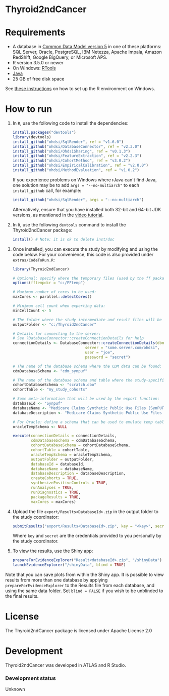 Thyroid2ndCancer
==============================


Requirements
============

- A database in [Common Data Model version 5](https://github.com/OHDSI/CommonDataModel) in one of these platforms: SQL Server, Oracle, PostgreSQL, IBM Netezza, Apache Impala, Amazon RedShift, Google BigQuery, or Microsoft APS.
- R version 3.5.0 or newer
- On Windows: [RTools](http://cran.r-project.org/bin/windows/Rtools/)
- [Java](http://java.com)
- 25 GB of free disk space

See [these instructions](https://ohdsi.github.io/MethodsLibrary/rSetup.html) on how to set up the R environment on Windows.

How to run
==========
1. In `R`, use the following code to install the dependencies:

	```r
	install.packages("devtools")
	library(devtools)
	install_github("ohdsi/SqlRender", ref = "v1.6.0")
	install_github("ohdsi/DatabaseConnector", ref = "v2.3.0")
	install_github("ohdsi/OhdsiSharing", ref = "v0.1.3")
	install_github("ohdsi/FeatureExtraction", ref = "v2.2.3")
	install_github("ohdsi/CohortMethod", ref = "v3.0.2")
	install_github("ohdsi/EmpiricalCalibration", ref = "v2.0.0")
	install_github("ohdsi/MethodEvaluation", ref = "v1.0.2")
	```

	If you experience problems on Windows where rJava can't find Java, one solution may be to add `args = "--no-multiarch"` to each `install_github` call, for example:
	
	```r
	install_github("ohdsi/SqlRender", args = "--no-multiarch")
	```
	
	Alternatively, ensure that you have installed both 32-bit and 64-bit JDK versions, as mentioned in the [video tutorial](https://youtu.be/K9_0s2Rchbo).
	
2. In `R`, use the following `devtools` command to install the Thyroid2ndCancer package:

	```r
	install() # Note: it is ok to delete inst/doc
	```
	
3. Once installed, you can execute the study by modifying and using the code below. For your convenience, this code is also provided under `extras/CodeToRun.R`:

	```r
	library(Thyroid2ndCancer)
	
	# Optional: specify where the temporary files (used by the ff package) will be created:
	options(fftempdir = "c:/FFtemp")
	
	# Maximum number of cores to be used:
	maxCores <- parallel::detectCores()
	
	# Minimum cell count when exporting data:
	minCellCount <- 5
	
	# The folder where the study intermediate and result files will be written:
	outputFolder <- "c:/Thyroid2ndCancer"
	
	# Details for connecting to the server:
	# See ?DatabaseConnector::createConnectionDetails for help
	connectionDetails <- DatabaseConnector::createConnectionDetails(dbms = "postgresql",
									server = "some.server.com/ohdsi",
									user = "joe",
									password = "secret")
	
	# The name of the database schema where the CDM data can be found:
	cdmDatabaseSchema <- "cdm_synpuf"
	
	# The name of the database schema and table where the study-specific cohorts will be instantiated:
	cohortDatabaseSchema <- "scratch.dbo"
	cohortTable <- "my_study_cohorts"
	
	# Some meta-information that will be used by the export function:
	databaseId <- "Synpuf"
	databaseName <- "Medicare Claims Synthetic Public Use Files (SynPUFs)"
	databaseDescription <- "Medicare Claims Synthetic Public Use Files (SynPUFs) were created to allow interested parties to gain familiarity using Medicare claims data while protecting beneficiary privacy. These files are intended to promote development of software and applications that utilize files in this format, train researchers on the use and complexities of Centers for Medicare and Medicaid Services (CMS) claims, and support safe data mining innovations. The SynPUFs were created by combining randomized information from multiple unique beneficiaries and changing variable values. This randomization and combining of beneficiary information ensures privacy of health information."
	
	# For Oracle: define a schema that can be used to emulate temp tables:
	oracleTempSchema <- NULL
	
	execute(connectionDetails = connectionDetails,
            cdmDatabaseSchema = cdmDatabaseSchema,
            cohortDatabaseSchema = cohortDatabaseSchema,
            cohortTable = cohortTable,
            oracleTempSchema = oracleTempSchema,
            outputFolder = outputFolder,
            databaseId = databaseId,
            databaseName = databaseName,
            databaseDescription = databaseDescription,
            createCohorts = TRUE,
            synthesizePositiveControls = TRUE,
            runAnalyses = TRUE,
            runDiagnostics = TRUE,
            packageResults = TRUE,
            maxCores = maxCores)
	```

4. Upload the file ```export/Results<DatabaseId>.zip``` in the output folder to the study coordinator:

	```r
	submitResults("export/Results<DatabaseId>.zip", key = "<key>", secret = "<secret>")
	```
	
	Where ```key``` and ```secret``` are the credentials provided to you personally by the study coordinator.
		
5. To view the results, use the Shiny app:

	```r
	prepareForEvidenceExplorer("Result<databaseId>.zip", "/shinyData")
	launchEvidenceExplorer("/shinyData", blind = TRUE)
	```
  
  Note that you can save plots from within the Shiny app. It is possible to view results from more than one database by applying `prepareForEvidenceExplorer` to the Results file from each database, and using the same data folder. Set `blind = FALSE` if you wish to be unblinded to the final results.

License
=======
The Thyroid2ndCancer package is licensed under Apache License 2.0

Development
===========
Thyroid2ndCancer was developed in ATLAS and R Studio.

### Development status

Unknown
